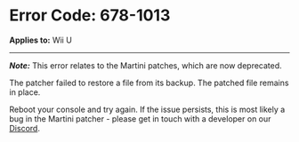 # Error Code: 678-1013
**Applies to:** Wii U

---

***Note:*** This error relates to the Martini patches, which are now deprecated.

The patcher failed to restore a file from its backup. The patched file remains in place.

Reboot your console and try again. If the issue persists, this is most likely a bug in the Martini patcher - please get
in touch with a developer on our [Discord](https://invite.gg/pretendo).


